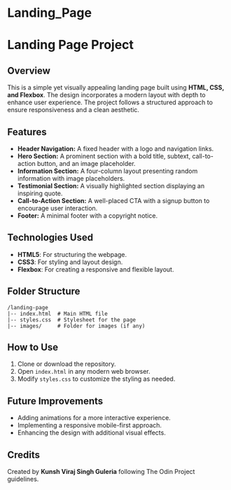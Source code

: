 # Landing_Page
# Landing Page Project

## Overview
This is a simple yet visually appealing landing page built using **HTML, CSS, and Flexbox**. The design incorporates a modern layout with depth to enhance user experience. The project follows a structured approach to ensure responsiveness and a clean aesthetic.

## Features
- **Header Navigation:** A fixed header with a logo and navigation links.
- **Hero Section:** A prominent section with a bold title, subtext, call-to-action button, and an image placeholder.
- **Information Section:** A four-column layout presenting random information with image placeholders.
- **Testimonial Section:** A visually highlighted section displaying an inspiring quote.
- **Call-to-Action Section:** A well-placed CTA with a signup button to encourage user interaction.
- **Footer:** A minimal footer with a copyright notice.

## Technologies Used
- **HTML5**: For structuring the webpage.
- **CSS3**: For styling and layout design.
- **Flexbox**: For creating a responsive and flexible layout.

## Folder Structure
```
/landing-page
|-- index.html  # Main HTML file
|-- styles.css  # Stylesheet for the page
|-- images/     # Folder for images (if any)
```

## How to Use
1. Clone or download the repository.
2. Open `index.html` in any modern web browser.
3. Modify `styles.css` to customize the styling as needed.

## Future Improvements
- Adding animations for a more interactive experience.
- Implementing a responsive mobile-first approach.
- Enhancing the design with additional visual effects.

## Credits
Created by **Kunsh Viraj Singh Guleria** following The Odin Project guidelines.
